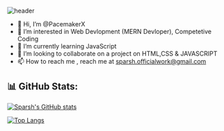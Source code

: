 ![header](https://capsule-render.vercel.app/api?type=waving&color=gradient&customColorList=5,1,5,12,21&text=Hi%20There!&height=175&animation=twinkling&fontSize=75&reversal)

- 👋 Hi, I’m @PacemakerX
- 👀 I’m interested in Web Devlopment (MERN Devloper), Competetive Coding
- 🌱 I’m currently learning JavaScript
- 💞️ I’m looking to collaborate on a project on HTML,CSS & JAVASCRIPT 
- 📫 How to reach me , reach me at sparsh.officialwork@gmail.com

## 📊 GitHub Stats:
[![Sparsh's GitHub stats](https://github-readme-stats.vercel.app/api?username=PacemakerX&show_icons=true&line_height=29&theme=tokyonight)](https://github.com/PacemakerX/github-readme-stats) 

[![Top Langs](https://github-readme-stats.vercel.app/api/top-langs/?username=PacemakerX&layout=donut&exclude_repo=Space_Catalogue,Jupyter_Python&langs_count=5&theme=tokyonight)](https://github.com/PacemakerX/github-readme-stats)
